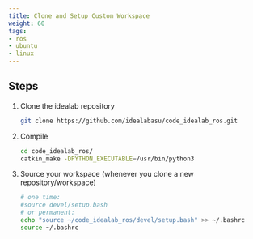 ```yaml
---
title: Clone and Setup Custom Workspace
weight: 60
tags:
- ros
- ubuntu
- linux
---
```


## Steps

1. Clone the idealab repository

    ```bash
    git clone https://github.com/idealabasu/code_idealab_ros.git
    ```

1. Compile

    ```bash
    cd code_idealab_ros/
    catkin_make -DPYTHON_EXECUTABLE=/usr/bin/python3
    ```

1. Source your workspace (whenever you clone a new repository/workspace)

    ```bash
    # one time:
    #source devel/setup.bash
    # or permanent:
    echo "source ~/code_idealab_ros/devel/setup.bash" >> ~/.bashrc
    source ~/.bashrc
    ```
